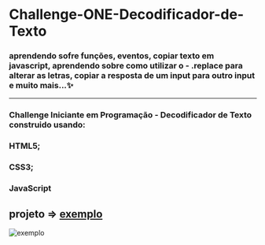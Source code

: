 # Challenge-ONE-Decodificador-de-Texto

### aprendendo sofre funções, eventos, copiar texto em javascript, aprendendo sobre como utilizar o - .replace para alterar as letras, copiar a resposta de um input para outro input e muito mais...✨
------------------------------

### Challenge Iniciante em Programação - Decodificador de Texto construido usando:
### HTML5;
### CSS3;
### JavaScript

## projeto => [exemplo](https://exemplo.com/)
![exemplo](https://exemplo.com/)
